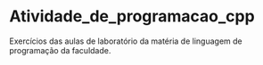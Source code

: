 # Atividade_de_programacao_cpp
 Exercícios das aulas de laboratório da matéria de linguagem de programação da faculdade.
